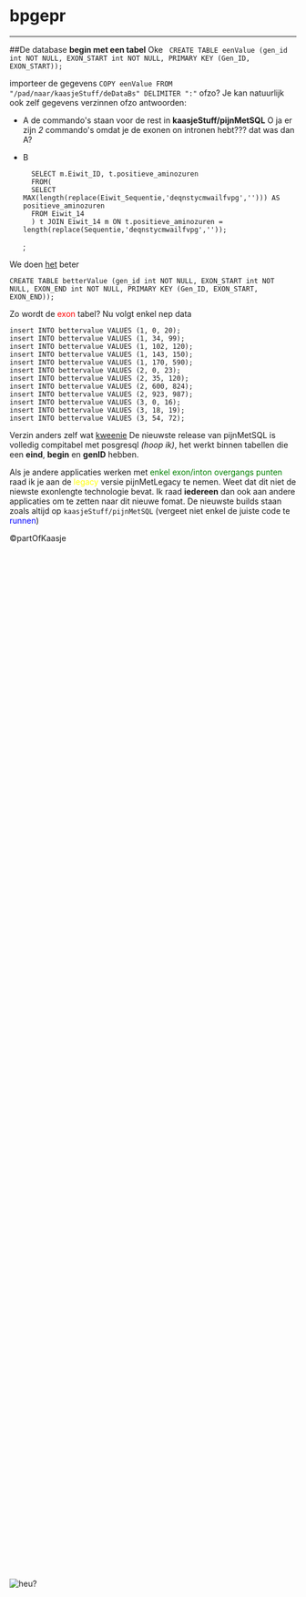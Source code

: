 # bpgepr
-------------------------------
##De database
**begin met een tabel**
Oke
`
CREATE TABLE eenValue (gen_id int NOT NULL,
EXON_START int NOT NULL,
PRIMARY KEY (Gen_ID, EXON_START));`

importeer de gegevens
`COPY eenValue FROM "/pad/naar/kaasjeStuff/deDataBs" DELIMITER ":"`
ofzo?
Je kan natuurlijk ook zelf gegevens verzinnen ofzo
antwoorden:
* A
de commando's staan voor de rest in __kaasjeStuff/pijnMetSQL__
O ja er zijn _2_ commando's
omdat je
de exonen on intronen hebt???
dat was dan A?
* B

        SELECT m.Eiwit_ID, t.positieve_aminozuren
        FROM(
        SELECT MAX(length(replace(Eiwit_Sequentie,'deqnstycmwailfvpg',''))) AS positieve_aminozuren 
        FROM Eiwit_14
        ) t JOIN Eiwit_14 m ON t.positieve_aminozuren = length(replace(Sequentie,'deqnstycmwailfvpg',''));
  ;

We doen [het](http://ddg.gg?q=A) beter

	CREATE TABLE betterValue (gen_id int NOT NULL, EXON_START int NOT NULL, EXON_END int NOT NULL, PRIMARY KEY (Gen_ID, EXON_START, EXON_END));
Zo wordt de <font color=red >exon</font> tabel?
Nu volgt enkel nep data

	insert INTO bettervalue VALUES (1, 0, 20);
    insert INTO bettervalue VALUES (1, 34, 99);
    insert INTO bettervalue VALUES (1, 102, 120);
    insert INTO bettervalue VALUES (1, 143, 150);
    insert INTO bettervalue VALUES (1, 170, 590);
    insert INTO bettervalue VALUES (2, 0, 23);
    insert INTO bettervalue VALUES (2, 35, 120);
    insert INTO bettervalue VALUES (2, 600, 824);
    insert INTO bettervalue VALUES (2, 923, 987);
    insert INTO bettervalue VALUES (3, 0, 16);
    insert INTO bettervalue VALUES (3, 18, 19);
    insert INTO bettervalue VALUES (3, 54, 72);
Verzin anders zelf wat <u>kweenie</u>
De nieuwste release van pijnMetSQL is volledig compitabel met posgresql *(hoop ik)*, het werkt binnen tabellen die een **eind**, **begin** en **genID** hebben.

Als je andere applicaties werken met <font color=green>enkel exon/inton overgangs punten</font> raad ik je aan de <font color=yellow>legacy</font> versie pijnMetLegacy te nemen. Weet dat dit niet de niewste exonlengte technologie bevat. Ik raad **iedereen** dan ook aan andere applicaties om te zetten naar dit nieuwe fomat. De nieuwste builds staan zoals altijd op `kaasjeStuff/pijnMetSQL` (vergeet niet enkel de juiste code te <font color=blue>runnen</font>)

&COPY;partOfKaasje
<br/><br/><br/><br/><br/><br/><br/><br/><br/><br/><br/><br/><br/><br/><br/><br/><br/><br/><br/><br/><br/><br/><br/><br/><br/><br/><br/><br/><br/><br/><br/><br/><br/><br/><br/><br/><br/><br/><br/><br/><br/><br/><br/><br/><br/><br/><br/><br/><br/><br/><br/><br/><br/><br/><br/><br/><br/><br/><br/><br/><br/><br/><br/><br/><br/><br/><br/><br/><br/><br/><br/><br/><br/><br/><br/><br/><br/><br/><br/><br/><br/><br/><br/><br/><br/><br/><br/><br/><br/><br/><br/><br/><br/><br/><br/><br/><br/><br/><br/><br/><br/><br/><br/><br/><br/><br/><br/><br/>
![heu?](https://www.ketnet.be/sites/default/files/schrikken.jpg)